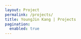 ```yaml
---
layout: Project
permalink: /projects/
title: YoungJin Kang | Projects
pagination:
  enabled: true
---
```


